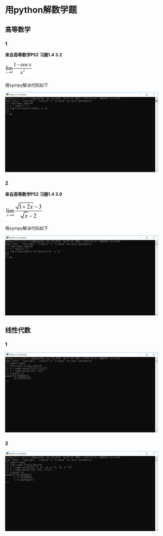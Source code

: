 # 用python解数学题
## 高等数学
### 1
**来自高等数学P52 习题1.4 3.2**  

![](images/math1.png)  

用sympy解决代码如下 

![](images/py1.png)  

### 2
**来自高等数学P52 习题1.4 3.9**  

![](images/math2.png)  

用sympy解决代码如下  

![](images/py2.png)  

## 线性代数
### 1
![](images/math3.png)

### 2
![](images/math4.png)
